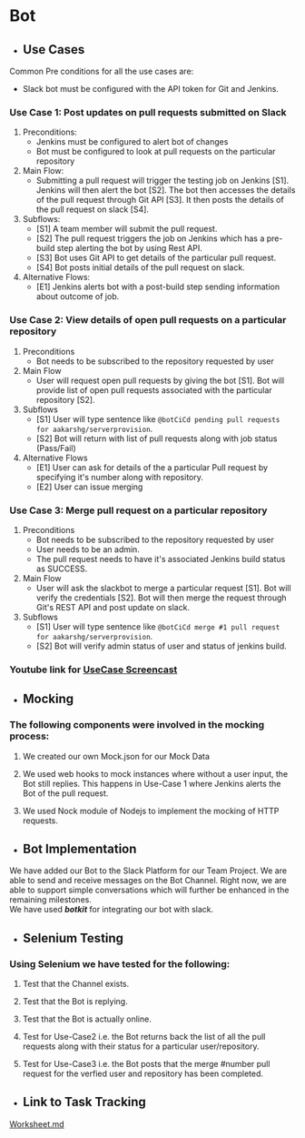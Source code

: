 # Bot

* ## Use Cases
Common Pre conditions for all the use cases are:
  * Slack bot must be configured with the API token for Git and Jenkins.
  
### Use Case 1: Post updates on pull requests submitted on Slack
1. Preconditions:
   * Jenkins must be configured to alert bot of changes
   * Bot must be configured to look at pull requests on the particular repository
2. Main Flow:
   * Submitting a pull request will trigger the testing job on Jenkins [S1]. Jenkins will then alert the bot [S2]. The bot then accesses the details of the pull request through Git API [S3]. It then posts the details of the pull request on slack [S4].
3. Subflows:
    * [S1] A team member will submit the pull request.
    * [S2] The pull request triggers the job on Jenkins which has a pre-build step alerting the bot by using Rest API.
    * [S3] Bot uses Git API to get details of the particular pull request.
    * [S4] Bot posts initial details of the pull request on slack.
4. Alternative Flows:
    * [E1] Jenkins alerts bot with a post-build step sending information about outcome of job.
    
### Use Case 2: View details of open pull requests on a particular repository

1. Preconditions
   * Bot needs to be subscribed to the repository requested by user
2. Main Flow
   * User will request open pull requests by giving the bot  [S1]. Bot will provide list of open pull requests associated with the particular repository [S2].
3. Subflows
   * [S1] User will type sentence like `@botCiCd pending pull requests for aakarshg/serverprovision`.
   * [S2] Bot will return with list of pull requests along with job status (Pass/Fail)
4. Alternative Flows
   * [E1] User can ask for details of the a particular Pull request by specifying it's number along with repository. 
   * [E2] User can issue merging 
    
### Use Case 3: Merge pull request on a particular repository

1. Preconditions
   * Bot needs to be subscribed to the repository requested by user
   * User needs to be an admin. 
   * The pull request needs to have it's associated Jenkins build status as SUCCESS. 
2. Main Flow
   * User will ask the slackbot to merge a particular request [S1]. Bot will verify the credentials [S2]. Bot will then merge the request through Git's REST API and post update on slack.
3. Subflows
   * [S1] User will type sentence like `@botCiCd merge #1 pull request for aakarshg/serverprovision`.
   * [S2] Bot will verify admin status of user and status of jenkins build.

### Youtube link for [UseCase Screencast](https://youtu.be/Aar2CXXPN_8)

* ## Mocking

### The following components were involved in the mocking process:

1. We created our own Mock.json for our Mock Data

2. We used web hooks to mock instances where without a user input, the Bot still replies. This happens in Use-Case 1 where Jenkins alerts the Bot of the pull request.

3. We used Nock module of Nodejs to implement the mocking of HTTP requests.

* ## Bot Implementation

We have added our Bot to the Slack Platform for our Team Project. We are able to send and receive messages on the Bot Channel. Right now, we are able to support simple conversations which will further be enhanced in the remaining milestones.</br>
We have used **_botkit_** for integrating our bot with slack.

* ## Selenium Testing

### Using Selenium we have tested for the following:

1. Test that the Channel exists.

2. Test that the Bot is replying.

3. Test that the Bot is actually online.

4. Test for Use-Case2 i.e. the Bot returns back the list of all the pull requests along with their status for a particular user/repository.

5. Test for Use-Case3 i.e. the Bot posts that the merge #number pull request for the verfied user and repository has been completed.


* ## Link to Task Tracking
[Worksheet.md](https://github.ncsu.edu/ssrivas8/CSC510Project/blob/master/WORKSHEET.md)

